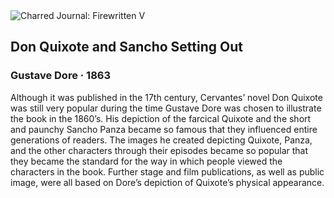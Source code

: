 <div class="artwork-of-the-day">
  <div class="container">
    <div class="img-wrapper">
      <img
        src="https://uploads5.wikiart.org/images/gustave-dore/don-quixote-and-sancho-setting-out-1863.jpg!Large.jpg"
        alt="Charred Journal: Firewritten V" />
    </div>
    <div class="artwork-detail">
      <div class="artwork-origin"> 
        <h2 class="artwork-name">Don Quixote and Sancho Setting Out</h2>
        <h3 class="artist">
          Gustave Dore
                    ·  1863
        </h3>
      </div>
      <p class="description">
        <span class="artwork-description-text ng-binding" ng-bind-html="viewModel.ArtworkOfTheDay.Description | unsafe">Although it was published in the 17th century, Cervantes’ novel Don Quixote was still very popular during the time Gustave Dore was chosen to illustrate the book in the 1860’s. His depiction of the farcical Quixote and the short and paunchy Sancho Panza became so famous that they influenced entire generations of readers. The images he created depicting Quixote, Panza, and the other characters through their episodes became so popular that they became the standard for the way in which people viewed the characters in the book. Further stage and film publications, as well as public image, were all based on Dore’s depiction of Quixote’s physical appearance.  </span>
                        <div class="text-shadow-container" ng-show="showShadow" style=""></div>
      </p>
    </div>
  </div>

</div>

